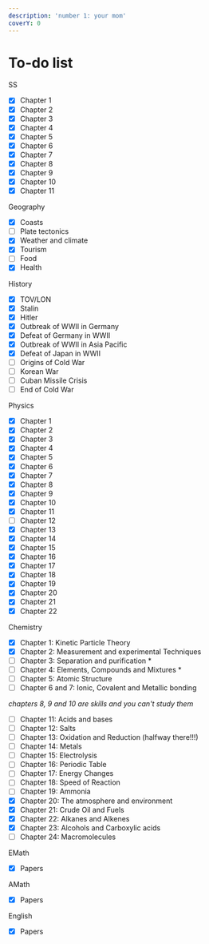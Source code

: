 ```yaml
---
description: 'number 1: your mom'
coverY: 0
---
```


# To-do list

SS

* [x] Chapter 1
* [x] Chapter 2
* [x] Chapter 3
* [x] Chapter 4
* [x] Chapter 5
* [x] Chapter 6
* [x] Chapter 7
* [x] Chapter 8
* [x] Chapter 9
* [x] Chapter 10
* [x] Chapter 11

Geography

* [x] Coasts
* [ ] Plate tectonics
* [x] Weather and climate
* [x] Tourism
* [ ] Food
* [x] Health

History

* [x] TOV/LON
* [x] Stalin
* [x] Hitler
* [x] Outbreak of WWII in Germany
* [x] Defeat of Germany in WWII
* [x] Outbreak of WWII in Asia Pacific
* [x] Defeat of Japan in WWII
* [ ] Origins of Cold War
* [ ] Korean War
* [ ] Cuban Missile Crisis
* [ ] End of Cold War

Physics

* [x] Chapter 1
* [x] Chapter 2
* [x] Chapter 3
* [x] Chapter 4
* [x] Chapter 5
* [x] Chapter 6
* [x] Chapter 7
* [x] Chapter 8
* [x] Chapter 9
* [x] Chapter 10
* [x] Chapter 11
* [ ] Chapter 12
* [x] Chapter 13
* [x] Chapter 14
* [x] Chapter 15
* [x] Chapter 16
* [x] Chapter 17
* [x] Chapter 18
* [x] Chapter 19
* [x] Chapter 20
* [x] Chapter 21
* [x] Chapter 22

Chemistry

* [x] Chapter 1: Kinetic Particle Theory
* [x] Chapter 2: Measurement and experimental Techniques
* [ ] Chapter 3: Separation and purification \*
* [ ] Chapter 4: Elements, Compounds and Mixtures \*
* [ ] Chapter 5: Atomic Structure
* [ ] Chapter 6 and 7: Ionic, Covalent and Metallic bonding

_chapters 8, 9 and 10 are skills and you can't study them_

* [ ] Chapter 11: Acids and bases
* [ ] Chapter 12: Salts
* [ ] Chapter 13: Oxidation and Reduction (halfway there!!!)
* [ ] Chapter 14: Metals
* [ ] Chapter 15: Electrolysis
* [ ] Chapter 16: Periodic Table
* [ ] Chapter 17: Energy Changes
* [ ] Chapter 18: Speed of Reaction
* [ ] Chapter 19: Ammonia
* [x] Chapter 20: The atmosphere and environment
* [x] Chapter 21:  Crude Oil and Fuels
* [x] Chapter 22: Alkanes and Alkenes
* [x] Chapter 23: Alcohols and Carboxylic acids
* [ ] Chapter 24: Macromolecules

EMath

* [x] Papers

AMath

* [x] Papers

English

* [x] Papers



